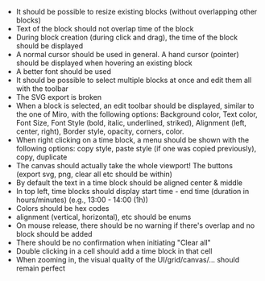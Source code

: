 - It should be possible to resize existing blocks (without overlapping other blocks)
- Text of the block should not overlap time of the block
- During block creation (during click and drag), the time of the block should be displayed
- A normal cursor should be used in general. A hand cursor (pointer) should be displayed when hovering an existing block
- A better font should be used
- It should be possible to select multiple blocks at once and edit them all with the toolbar
- The SVG export is broken
- When a block is selected, an edit toolbar should be displayed, similar to the one of Miro, with the following options: Background color, Text color, Font Size, Font Style (bold, italic, underlined, striked), Alignment (left, center, right), Border style, opacity, corners, color. 
- When right clicking on a time block, a menu should be shown with the following options: copy style, paste style (if one was copied previously), copy, duplicate
- The canvas should actually take the whole viewport! The buttons (export svg, png, clear all etc should be within)
- By default the text in a time block should be aligned center & middle
- In top left, time blocks should display start time - end time (duration in hours/minutes) (e.g., 13:00 - 14:00 (1h))
- Colors should be hex codes
- alignment (vertical, horizontal), etc should be enums
- On mouse release, there should be no warning if there's overlap and no block should be added
- There should be no confirmation when initiating "Clear all"
- Double clicking in a cell should add a time block in that cell
- When zooming in, the visual quality of the UI/grid/canvas/... should remain perfect
